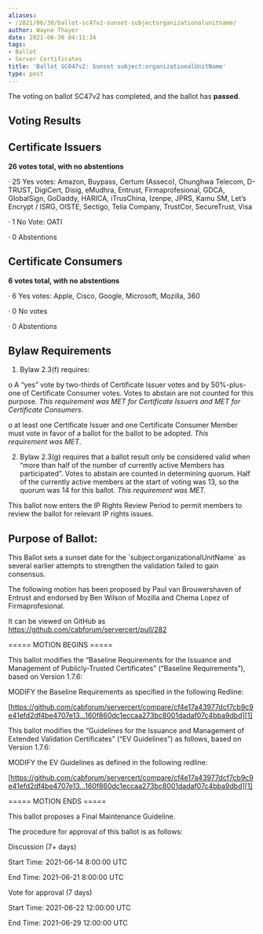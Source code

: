 ```yaml
---
aliases:
- /2021/06/30/ballot-sc47v2-sunset-subjectorganizationalunitname/
author: Wayne Thayer
date: 2021-06-30 04:11:34
tags:
- Ballot
- Server Certificates
title: 'Ballot SC047v2: Sunset subject:organizationalUnitName'
type: post
---
```


The voting on ballot SC47v2 has completed, and the ballot has **passed**.

## Voting Results

## Certificate Issuers

**26 votes total, with no abstentions**

· 25 Yes votes: Amazon, Buypass, Certum (Asseco), Chunghwa Telecom, D-TRUST, DigiCert, Disig, eMudhra, Entrust, Firmaprofesional, GDCA, GlobalSign, GoDaddy, HARICA, iTrusChina, Izenpe, JPRS, Kamu SM, Let’s Encrypt / ISRG, OISTE, Sectigo, Telia Company, TrustCor, SecureTrust, Visa

· 1 No Vote: OATI

· 0 Abstentions

## Certificate Consumers

**6 votes total, with no abstentions**

· 6 Yes votes: Apple, Cisco, Google, Microsoft, Mozilla, 360

· 0 No votes

· 0 Abstentions

## Bylaw Requirements

1. Bylaw 2.3(f) requires:

o A “yes” vote by two-thirds of Certificate Issuer votes and by 50%-plus-one of Certificate Consumer votes. Votes to abstain are not counted for this purpose.
_This requirement was MET for Certificate Issuers and MET for Certificate Consumers_.

o at least one Certificate Issuer and one Certificate Consumer Member must vote in favor of a ballot for the ballot to be adopted.
_This requirement was MET_.

2. Bylaw 2.3(g) requires that a ballot result only be considered valid when “more than half of the number of currently active Members has participated”. Votes to abstain are counted in determining quorum. Half of the currently active members at the start of voting was 13, so the quorum was 14 for this ballot.
   _This requirement was MET._

This ballot now enters the IP Rights Review Period to permit members to review the ballot for relevant IP rights issues.

## Purpose of Ballot:

This Ballot sets a sunset date for the \`subject:organizationalUnitName\` as several earlier attempts to strengthen the validation failed to gain consensus.

The following motion has been proposed by Paul van Brouwershaven of Entrust and endorsed by Ben Wilson of Mozilla and Chema Lopez of Firmaprofesional.

It can be viewed on GitHub as <https://github.com/cabforum/servercert/pull/282>

===== MOTION BEGINS =====

This ballot modifies the “Baseline Requirements for the Issuance and Management of Publicly-Trusted Certificates” (“Baseline Requirements”), based on Version 1.7.6:

MODIFY the Baseline Requirements as specified in the following Redline:

[https://github.com/cabforum/servercert/compare/cf4e17a43977dcf7cb9c9e41efd2df4be4707e13…160f860dc1eccaa273bc8001dadaf07c4bba9dbd][1]

This ballot modifies the “Guidelines for the Issuance and Management of Extended Validation Certificates” (“EV Guidelines”) as follows, based on Version 1.7.6:

MODIFY the EV Guidelines as defined in the following redline:

[https://github.com/cabforum/servercert/compare/cf4e17a43977dcf7cb9c9e41efd2df4be4707e13…160f860dc1eccaa273bc8001dadaf07c4bba9dbd][1]

===== MOTION ENDS =====

This ballot proposes a Final Maintenance Guideline.

The procedure for approval of this ballot is as follows:

Discussion (7+ days)

Start Time: 2021-06-14 8:00:00 UTC

End Time: 2021-06-21 8:00:00 UTC

Vote for approval (7 days)

Start Time: 2021-06-22 12:00:00 UTC

End Time: 2021-06-29 12:00:00 UTC

[1]: https://github.com/cabforum/servercert/compare/cf4e17a43977dcf7cb9c9e41efd2df4be4707e13...160f860dc1eccaa273bc8001dadaf07c4bba9dbd